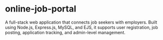 # online-job-portal
A full-stack web application that connects job seekers with employers. Built using Node.js, Express.js, MySQL, and EJS, it supports user registration, job posting, application tracking, and admin-level management.
